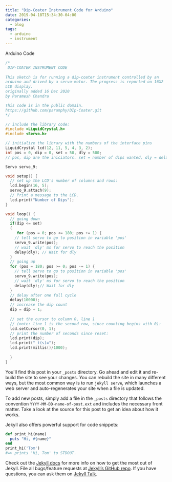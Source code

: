 ```yaml
---
title: "Dip-Coater Instrument Code for Arduino"
date: 2019-04-18T15:34:30-04:00
categories:
  - blog
tags:
  - arduino
  - instrument
---
```

Arduino Code
```C
/*
 DIP-COATER INSTRUMENT CODE
 
This sketch is for running a dip-coater instrument controlled by an
arduino and drived by a servo-motor. The progress is reported on 16X2 
LCD display.
originally added 16 Dec 2020
by Paramesh Chandra

This code is in the public domain.
https://github.com/paramphy/DIp-Coater.git
*/

// include the library code:
#include <LiquidCrystal.h>
#include <Servo.h>

// initialize the library with the numbers of the interface pins
LiquidCrystal lcd(12, 11, 5, 4, 3, 2);
int pos = 0, dip = 0, set = 50, dly = 500;
// pos, dip are the iniciators. set = number of dips wanted, dly = delay between changing position 

Servo servo_9;

void setup() {
  // set up the LCD's number of columns and rows:
  lcd.begin(16, 5);
  servo_9.attach(9);
  // Print a message to the LCD.
  lcd.print("Number of Dips");
}

void loop() {
  // going down
  if(dip <= set)
  {
     for (pos = 0; pos <= 180; pos += 1) {
    // tell servo to go to position in variable 'pos'
    servo_9.write(pos);
    // wait 'dly' ms for servo to reach the position
    delay(dly); // Wait for dly
  }
  // going up
  for (pos = 180; pos >= 0; pos -= 1) {
    // tell servo to go to position in variable 'pos'
    servo_9.write(pos);
    // wait 'dly' ms for servo to reach the position
    delay(dly);// Wait for dly
  }
  // delay after one full cycle
  delay(10000);
  // increase the dip count
  dip = dip + 1;
  
  // set the cursor to column 0, line 1
  // (note: line 1 is the second row, since counting begins with 0):
  lcd.setCursor(0, 1);
  // print the number of seconds since reset:
  lcd.print(dip);
  lcd.print(" t(s)=");
  lcd.print(millis()/1000);
  
  }
}
```

You'll find this post in your `_posts` directory. Go ahead and edit it and re-build the site to see your changes. You can rebuild the site in many different ways, but the most common way is to run `jekyll serve`, which launches a web server and auto-regenerates your site when a file is updated.

To add new posts, simply add a file in the `_posts` directory that follows the convention `YYYY-MM-DD-name-of-post.ext` and includes the necessary front matter. Take a look at the source for this post to get an idea about how it works.

Jekyll also offers powerful support for code snippets:

```ruby
def print_hi(name)
  puts "Hi, #{name}"
end
print_hi('Tom')
#=> prints 'Hi, Tom' to STDOUT.
```

Check out the [Jekyll docs][jekyll-docs] for more info on how to get the most out of Jekyll. File all bugs/feature requests at [Jekyll’s GitHub repo][jekyll-gh]. If you have questions, you can ask them on [Jekyll Talk][jekyll-talk].

[jekyll-docs]: https://jekyllrb.com/docs/home
[jekyll-gh]:   https://github.com/jekyll/jekyll
[jekyll-talk]: https://talk.jekyllrb.com/
